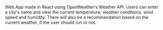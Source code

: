 Web App made in React using OpenWeather's Weather API.
Users can enter a city's name and view the current temperature, weather conditions, wind speed and humidity.
There will also be a recommendation based on the current weather, if the user should run or not.
